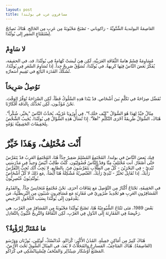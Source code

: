 ```yaml
---
layout: post
title: مسافرون عرب في بولندا 
---
```



العَاصِمَةُ البولنديةُ الشِّتَّويِّةُ - زاكوباني - تَصْبَحُ مَحْبُوبَةً مِن عَرِبِ مِن الخَالِجِ. هُنَاكَ نَصِائِحٌ لِسْتَمْتَاعٍ السَفِرِ إِلى بُولَنْدَا.

## لا سَاوِمْ
مُسَاوِمَةٌ قِسْمٌ هامةٌ الثِّقَافَةِ العَرَبِيَّةِ، لَكِن هِيَ لَيسَتْ كَهَامةٌ فِي بُولَنْدَا. قد، في الحقيقة، يُفَكِّرُ بَعَضَ النَّاسُ فِيَها كَرِيهةٌ. في بُولَنْدَا، تُسَوِّقٌ صَرِيحٌ جداً. إذا تُسَاوِمُ السَّعَرِ فِي بُولَنْدَا، تُشَكِّكُ القَدَرَة البَائِعِ في تَقِييمِ أَسَعارُهِ.  

## نَوُصِلُ صَرِيحَاً
نُفَضِّل صِرَاحَةٌ في تَكَلَّمٍ بَينَ أَشْخَاص. قدْ يَبْدَا هَدِهِ السَّلُوكُ فَظَاً، لَكِن  الصِّرَاحَةُ تُوَفِّرُ الوَقْتَ. نَحْنُ مُؤَدِّبون، لَكِن نُحَدِّثُك بِالَدَقَة أَفْكَارْنَا. 

مِثَالٌ جَيِّدٌ لِهَذَا هُوَ السُّؤالُ "كَيْف حَلَك؟". فِي أُورُوبَا غَرْبِيَّة، يُحَدَّثُ النَّاسُ "بِخَيِّر، شُكْراً". هُنَاكَ، السُّؤالُ  طَرِيقَةٌ آحْرَى التَّكَلَّمِ "أهلاً". إِذَا تُسَألُ هَذِهِ السُّؤَالُ فِي بُولَنْدَا، يُجَيبُ الشَّخْصُ بِلحَقِيقَاتَ الحَقِيقِيَّةَ يَوْمُهٍ. 

# أَنْت مُخْتَلِفٌ، وَهَذَا خَيِّرٌ
قدْ يَتَفَرَّسُ‎‎ قِيك بَعضَ النَّاسُ في بولندا. المُجْتَمِعُ المُسْلِمُ صَغِيرٌ جِدَّاً هُنَا، المُجْتَمِعُ العَرِبُ حَتَّى أَصْغَارٌ. أنت مُخْتَلِفٌ مِنَّا وَقدْ النَّاسُ فُضُوَلِيّون. كُنْتُ طَالِبٌ أَبْيَضٌ وَحِيدٌ فِي مَدْرَسَتِي فِي البَحْرَيْنَ - كُلّ  مِن الطُّلَّابِ يَتَفَرَّسُونَ فيّ. بِالطابِع، لا يَجِبُ أنْك تُحِبُّ التَّفَرُّسُ‎ - تُبْدِيْ رَأَيكٌ. إذا تُقَابِلُ تَحَيُّزٌ -  تُبْدِيْ رَأَيكٌ. العُنْصِريّةُ مُشْكِلَةُ هُنَا أَيْضَاً، ,مَع ذَلِكَ لا كُلّ أَشْخَاصٌ بُولَنْدِيُونٌ عُنْصِرِيُّونٌ. 

في الحَقِيقَةِ، نَحْتَاجٌ أَكْثَارٌ مِن التَّوْصِلَ مَع ثِقَافَاتَ آخرَى. نَحْنُ مُجْتَمِعٌ مُتَجَانِسٌ جِدَّاً. ,والقَدُومُ المُسَافِرُونِ العَرِبِ هو تَجْدِيدٌ ضُرُورِيٌ في مُقَارِنَةِ مَع مُسَافِرونِ شَبَبُونِ مِن البْرِيطَنْيِةُ، مَن يَقْدِمُون إِلَى بُولَنْدَا بِسَبَب الكُحُولِ الرَخِيصِ. 

بَعْضَ 1989، مَتَى تَنْتَاحُ الشُّيُوعِيّةُ هُنَا، تَصْبَحُ بُولَنْدَا مَحْبُوبَةٌ مِن المُسَافِرُ مِن الغَرْب. هي رَخْيِصَةٌ فِي المُقَارِنَةَ إِلَى الدَّوَلِ فِي الغَرْبِ، لَكِن الثِّقَافَةُ وَالتَّرِيخُ غَنَّيُونٌ بِالتَّعَادِل. 

## مَا مُمْتَازٌ لِرُؤْيِةٌ؟

هُنَاكَ كَثِيرٌ مِن أَمَاكِنٍ جَمِيلَةٍ. المُدُنُ الأَكْبَر: كْرَاكَو، غْدَانْسْكْ، لُوبْلِين، بُوزْنَان وَوَرْسَو (العَاصِمَةُ). هُنَاكَ المَتَاحِفٌ، المَسارِحٌ وَالمُحَلَّاَتٌ لا يُعَدَ، في المِثَالَ السُّوقُ تَحْتَ الأَرْضْ، المَصْنَعُ أُوْسْكَار شِينْدْلِر وَالمَتْحَفُ فِيْسْبِيَانْسْكِي في كْرَاكَو. 
